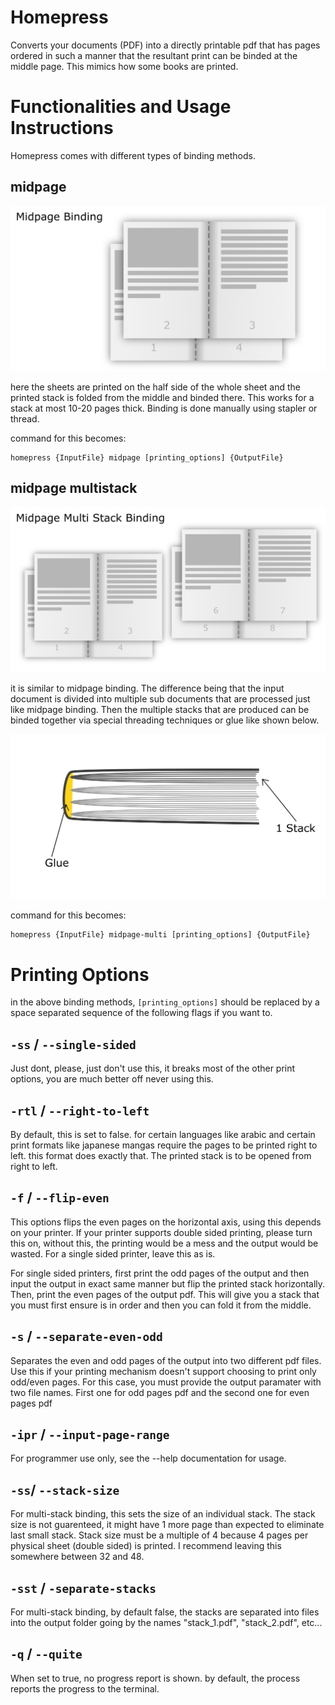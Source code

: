 # Homepress

Converts your documents (PDF) into a directly printable pdf that has pages
ordered in such a manner that the resultant print can be binded at the middle page.
This mimics how some books are printed.

# Functionalities and Usage Instructions

Homepress comes with different types of binding methods. 

## midpage

![](images/midpage_binding.png)

here the sheets are printed on the half side of the whole sheet and the printed stack is folded from the middle and binded there. This works for a stack at most 10-20 pages thick. Binding is done manually using stapler or thread.

command for this becomes:

```
homepress {InputFile} midpage [printing_options] {OutputFile}
```

## midpage multistack

![](images/midpage_multi_stack.png)

it is similar to midpage binding. The difference being that the input document is divided into multiple sub documents that are processed just like midpage binding. Then the multiple stacks that are produced can be binded together via special threading techniques or glue like shown below.

![](images/multistack_binding.png)

command for this becomes:

```
homepress {InputFile} midpage-multi [printing_options] {OutputFile} 
```

# Printing Options

in the above binding methods, `[printing_options]` should be replaced by a space separated sequence of the following flags if you want to.

## `-ss` / `--single-sided`
Just dont, please, just don't use this, it breaks most of the other print options, you are much better off never using this.

## `-rtl` / `--right-to-left`
By default, this is set to false. for certain languages like arabic and certain print formats like japanese mangas require the pages to be printed right to left. this format does exactly that. The printed stack is to be opened from right to left.

## `-f` / `--flip-even`

This options flips the even pages on the horizontal axis, using this depends on your printer. If your printer supports double sided printing, please turn this on, without this, the printing would be a mess and the output would be wasted. For a single sided printer, leave this as is.

For single sided printers, first print the odd pages of the output and then input the output in exact same manner but flip the printed stack horizontally. Then, print the even pages of the output pdf. This will give you a stack that you must first ensure is in order and then you can fold it from the middle.

## `-s` / `--separate-even-odd`

Separates the even and odd pages of the output into two different pdf files. Use this if your printing mechanism doesn't support choosing to print only odd/even pages. For this case, you must provide the output paramater with two file names. First one for odd pages pdf and the second one for even pages pdf

## `-ipr` / `--input-page-range`

For programmer use only, see the --help documentation for usage.

## `-ss`/ `--stack-size`

For multi-stack binding, this sets the size of an individual stack. The stack size is not guarenteed, it might have 1 more page than expected to eliminate last small stack. Stack size must be a multiple of 4 because 4 pages per physical sheet (double sided) is printed. I recommend leaving this somewhere between 32 and 48.

## `-sst` / `-separate-stacks`

For multi-stack binding, by default false, the stacks are separated into files into the output folder going by the names "stack_1.pdf", "stack_2.pdf", etc...

## `-q` / `--quite`

When set to true, no progress report is shown. by default, the process reports the progress to the terminal.